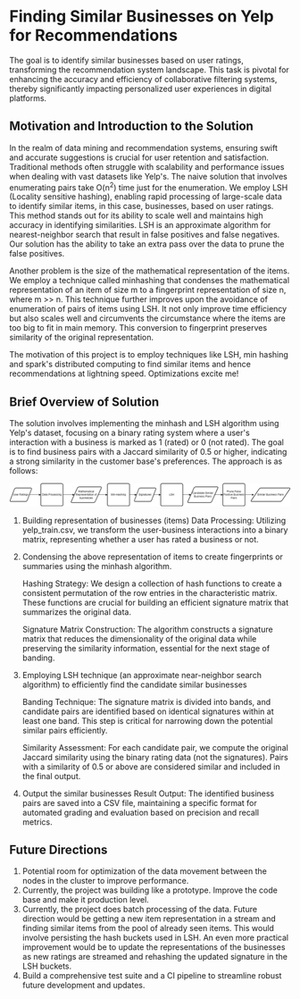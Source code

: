 # Finding Similar Businesses on Yelp for Recommendations
The goal is to identify similar businesses based on user ratings, transforming the recommendation system landscape. This task is pivotal for enhancing the accuracy and efficiency of collaborative filtering systems, thereby significantly impacting personalized user experiences in digital platforms.

## Motivation and Introduction to the Solution
In the realm of data mining and recommendation systems, ensuring swift and accurate suggestions is crucial for user retention and satisfaction. Traditional methods often struggle with scalability and performance issues when dealing with vast datasets like Yelp's. The naive solution that involves enumerating pairs take O(n<sup>2</sup>) time just for the enumeration. We employ LSH (Locality sensitive hashing), enabling rapid processing of large-scale data to identify similar items, in this case, businesses, based on user ratings. This method stands out for its ability to scale well and maintains high accuracy in identifying similarities. LSH is an approximate algorithm for nearest-neighbor search that result in false positives and false negatives. Our solution has the ability to take an extra pass over the data to prune the false positives.

Another problem is the size of the mathematical representation of the items. We employ a technique called minhashing that condenses the mathematical representation of an item of size m to a fingerprint representation of size n, where m >> n. This technique further improves upon the avoidance of enumeration of pairs of items using LSH. It not only improve time efficiency but also scales well and circumvents the circumstance where the items are too big to fit in main memory. This conversion to fingerprint preserves similarity of the original representation.

The motivation of this project is to employ techniques like LSH, min hashing and spark's distributed computing to find similar items and hence recommendations at lightning speed. Optimizations excite me!

## Brief Overview of Solution
The solution involves implementing the minhash and LSH algorithm using Yelp's dataset, focusing on a binary rating system where a user's interaction with a business is marked as 1 (rated) or 0 (not rated). The goal is to find business pairs with a Jaccard similarity of 0.5 or higher, indicating a strong similarity in the customer base's preferences. The approach is as follows:


![Discovery of Similar Businesses Approach](https://github.com/DharmikNaik/Similar-Businesses-on-Yelp-for-Recommendations/blob/master/images/DiscoveryOfSimilarBusinessesApproach.drawio.png)


1. Building representation of businesses (items)
Data Processing: Utilizing yelp_train.csv, we transform the user-business interactions into a binary matrix, representing whether a user has rated a business or not.

2. Condensing the above representation of items to create fingerprints or summaries using the minhash algorithm.

    Hashing Strategy: We design a collection of hash functions to create a consistent permutation of the row entries in the characteristic matrix. These functions are crucial for building an efficient signature matrix that summarizes the original data.

    Signature Matrix Construction: The algorithm constructs a signature matrix that reduces the dimensionality of the original data while preserving the similarity information, essential for the next stage of banding.

3. Employing LSH technique (an approximate near-neighbor search algorithm) to efficiently find the candidate similar businesses

    Banding Technique: The signature matrix is divided into bands, and candidate pairs are identified based on identical signatures within at least one band. This step is critical for narrowing down the potential similar pairs efficiently.

    Similarity Assessment: For each candidate pair, we compute the original Jaccard similarity using the binary rating data (not the signatures). Pairs with a similarity of 0.5 or above are considered similar and included in the final output.

4. Output the similar businesses
Result Output: The identified business pairs are saved into a CSV file, maintaining a specific format for automated grading and evaluation based on precision and recall metrics.

## Future Directions
1. Potential room for optimization of the data movement between the nodes in the cluster to improve performance.
2. Currently, the project was building like a prototype. Improve the code base and make it production level.
3. Currently, the project does batch processing of the data. Future direction would be getting a new item representation in a stream and finding similar items from the pool of already seen items. This would involve persisting the hash buckets used in LSH. An even more practical improvement would be to update the representations of the businesses as new ratings are streamed and rehashing the updated signature in the LSH buckets.  
4. Build a comprehensive test suite and a CI pipeline to streamline robust future development and updates.

